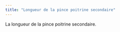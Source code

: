 ```yaml
---
title: "Longueur de la pince poitrine secondaire"
---
```


La longueur de la pince poitrine secondaire.




